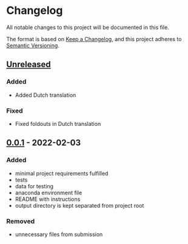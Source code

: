 # Changelog

All notable changes to this project will be documented in this file.

The format is based on [Keep a Changelog](https://keepachangelog.com/en/1.0.0/),
and this project adheres to [Semantic Versioning](https://semver.org/spec/v2.0.0.html).

## [Unreleased]

### Added 

- Added Dutch translation

### Fixed

- Fixed foldouts in Dutch translation

## [0.0.1] - 2022-02-03

### Added

- minimal project requirements fulfilled
- tests
- data for testing
- anaconda environment file
- README with instructions
- output directory is kept separated from project root

### Removed
- unnecessary files from submission

[unreleased]: https://github.com/olivierlacan/keep-a-changelog/compare/v1.1.0...HEAD
[0.0.2]: https://github.com/olivierlacan/keep-a-changelog/compare/v0.0.1...v0.0.2
[0.0.1]: https://github.com/olivierlacan/keep-a-changelog/releases/tag/v0.0.1